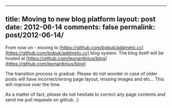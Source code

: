 ---
title: Moving to new blog platform
layout: post
date: 2012-06-14
comments: false
permalink: post/2012-06-14/
-----

From now on - moving to [https://github.com/bobuk/addmeto.cc](https://github.com/bobuk/addmeto.cc) blog system.
The blog itself will be hosted at [https://github.com/leonardinius/blog](https://github.com/leonardinius/blog)

The transition process is gradual. Please do not wonder in case of older posts will have incorrect/wrong page layout,
missing images and etc... This will improve over the time.

As a matter of fact, please do not hesitate to correct any page contents and send me pull requests on github. :)

